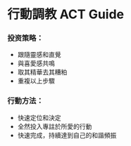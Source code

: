 # 行動調教 ACT Guide  

### 投资策略：  
- 跟隨靈感和直覺  
- 與喜愛感共鳴  
- 取其精華去其糟粕  
- 重複以上步驟
### 行動方法：  
- 快速定位和決定  
- 全然投入專註於所愛的行動  
- 快速完成，持續達到自己的和諧頻振  
